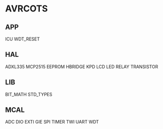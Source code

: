 # AVRCOTS

## APP

ICU
WDT_RESET

## HAL

ADXL335
MCP2515
EEPROM
HBRIDGE
KPD
LCD
LED
RELAY
TRANSISTOR

## LIB

BIT_MATH
STD_TYPES

## MCAL

ADC
DIO
EXTI
GIE
SPI
TIMER
TWI
UART
WDT